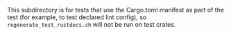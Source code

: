 This subdirectory is for tests that use the Cargo.toml manifest as part of
the test (for example, to test declared lint config), so
`regenerate_test_rustdocs.sh` will not be run on test crates.
